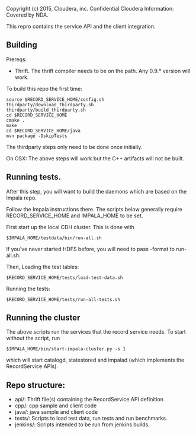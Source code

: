 Copyright (c) 2015, Cloudera, inc.
Confidential Cloudera Information: Covered by NDA.

This repro contains the service API and the client integration.

## Building
Prereqs:
- Thrift. The thrift compiler needs to be on the path. Any 0.9.* version will work.

To build this repo the first time:

    source $RECORD_SERVICE_HOME/config.sh
    thirdparty/download_thirdparty.sh
    thirdparty/build_thirdparty.sh
    cd $RECORD_SERVICE_HOME
    cmake .
    make
    cd $RECORD_SERVICE_HOME/java
    mvn package -DskipTests

The thirdparty steps only need to be done once initially.

On OSX:
The above steps will work but the C++ artifacts will not be built.

## Running tests.
After this step, you will want to build the daemons which are based on the Impala repo.

Follow the Impala instructions there. The scripts below generally require 
RECORD_SERVICE_HOME and IMPALA_HOME to be set.

First start up the local CDH cluster. This is done with

    $IMPALA_HOME/testdata/bin/run-all.sh

If you've never started HDFS before, you will need to pass -format to run-all.sh.

Then,
Loading the test tables:

    $RECORD_SERVICE_HOME/tests/load-test-data.sh

Running the tests:

    $RECORD_SERVICE_HOME/tests/run-all-tests.sh

## Running the cluster
The above scripts run the services that the record service needs. To start without
the script, run

    $IMPALA_HOME/bin/start-impala-cluster.py -s 1

which will start catalogd, statestored and impalad (which implements the
RecordService APIs).

## Repo structure:
- api/: Thrift file(s) containing the RecordService API definition
- cpp/: cpp sample and client code
- java/: java sample and client code
- tests/: Scripts to load test data, run tests and run benchmarks.
- jenkins/: Scripts intended to be run from jenkins builds.
